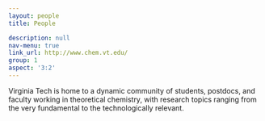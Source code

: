 ```yaml
---
layout: people 
title: People  

description: null 
nav-menu: true
link_url: http://www.chem.vt.edu/
group: 1
aspect: '3:2'
---
```


Virginia Tech is home to a dynamic community of students, postdocs, and faculty working in theoretical chemistry, with research topics ranging from the very fundamental to the technologically relevant. 

